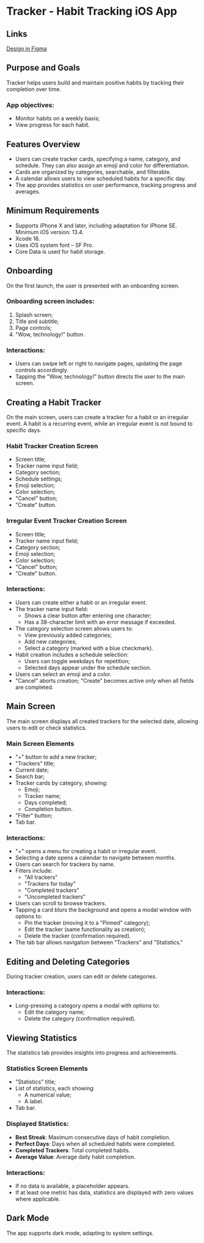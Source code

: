 # Tracker - Habit Tracking iOS App

## Links

[Design in Figma](https://www.figma.com/file/gONgrq8Q5PfEs1LUo7KX4h/Tracker?type=design&node-id=0-1&mode=design)

## Purpose and Goals

Tracker helps users build and maintain positive habits by tracking their completion over time.

### App objectives:

- Monitor habits on a weekly basis;
- View progress for each habit.

## Features Overview

- Users can create tracker cards, specifying a name, category, and schedule. They can also assign an emoji and color for differentiation.
- Cards are organized by categories, searchable, and filterable.
- A calendar allows users to view scheduled habits for a specific day.
- The app provides statistics on user performance, tracking progress and averages.

## Minimum Requirements

- Supports iPhone X and later, including adaptation for iPhone SE. Minimum iOS version: 13.4.
- Xcode 16.
- Uses iOS system font – SF Pro.
- Core Data is used for habit storage.

## Onboarding

On the first launch, the user is presented with an onboarding screen.

### Onboarding screen includes:

1. Splash screen;
2. Title and subtitle;
3. Page controls;
4. "Wow, technology!" button.

### Interactions:

- Users can swipe left or right to navigate pages, updating the page controls accordingly.
- Tapping the "Wow, technology!" button directs the user to the main screen.

## Creating a Habit Tracker

On the main screen, users can create a tracker for a habit or an irregular event. A habit is a recurring event, while an irregular event is not bound to specific days.

### Habit Tracker Creation Screen

- Screen title;
- Tracker name input field;
- Category section;
- Schedule settings;
- Emoji selection;
- Color selection;
- "Cancel" button;
- "Create" button.

### Irregular Event Tracker Creation Screen

- Screen title;
- Tracker name input field;
- Category section;
- Emoji selection;
- Color selection;
- "Cancel" button;
- "Create" button.

### Interactions:

- Users can create either a habit or an irregular event.
- The tracker name input field:
  - Shows a clear button after entering one character;
  - Has a 38-character limit with an error message if exceeded.
- The category selection screen allows users to:
  - View previously added categories;
  - Add new categories;
  - Select a category (marked with a blue checkmark).
- Habit creation includes a schedule selection:
  - Users can toggle weekdays for repetition;
  - Selected days appear under the schedule section.
- Users can select an emoji and a color.
- "Cancel" aborts creation; "Create" becomes active only when all fields are completed.

## Main Screen

The main screen displays all created trackers for the selected date, allowing users to edit or check statistics.

### Main Screen Elements

- "+" button to add a new tracker;
- "Trackers" title;
- Current date;
- Search bar;
- Tracker cards by category, showing:
  - Emoji;
  - Tracker name;
  - Days completed;
  - Completion button.
- "Filter" button;
- Tab bar.

### Interactions:

- "+" opens a menu for creating a habit or irregular event.
- Selecting a date opens a calendar to navigate between months.
- Users can search for trackers by name.
- Filters include:
  - "All trackers"
  - "Trackers for today"
  - "Completed trackers"
  - "Uncompleted trackers"
- Users can scroll to browse trackers.
- Tapping a card blurs the background and opens a modal window with options to:
  - Pin the tracker (moving it to a "Pinned" category);
  - Edit the tracker (same functionality as creation);
  - Delete the tracker (confirmation required).
- The tab bar allows navigation between "Trackers" and "Statistics."

## Editing and Deleting Categories

During tracker creation, users can edit or delete categories.

### Interactions:

- Long-pressing a category opens a modal with options to:
  - Edit the category name;
  - Delete the category (confirmation required).

## Viewing Statistics

The statistics tab provides insights into progress and achievements.

### Statistics Screen Elements

- "Statistics" title;
- List of statistics, each showing:
  - A numerical value;
  - A label.
- Tab bar.

### Displayed Statistics:

- **Best Streak**: Maximum consecutive days of habit completion.
- **Perfect Days**: Days when all scheduled habits were completed.
- **Completed Trackers**: Total completed habits.
- **Average Value**: Average daily habit completion.

### Interactions:

- If no data is available, a placeholder appears.
- If at least one metric has data, statistics are displayed with zero values where applicable.

## Dark Mode

The app supports dark mode, adapting to system settings.
